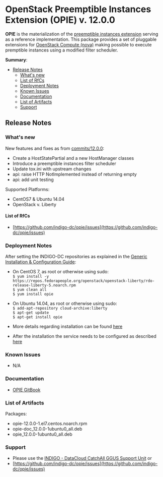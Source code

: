 # OpenStack Preemptible Instances Extension (OPIE) v. 12.0.0


**OPIE** is the materialization of the [preemptible instances extension](https://blueprints.launchpad.net/openstack/?searchtext=preemptible-instances) serving as a reference implementation. This package provides a set of pluggable extensions for [OpenStack Compute (nova)](http://openstack.org/) making possible to execute premptible instances using a modified filter scheduler.

**Summary**:
* [Release Notes](#id1)
  * [What's new](#id2)
  * [List of RfCs](#id3)
  * [Deployment Notes](#id4)
  * [Known Issues](#id5)
  * [Documentation](#id6)
  * [List of Artifacts](#id7)
  * [Support](#id8)


<a id="id1"></a>
## Release Notes

<a id="id2"></a>
### What's new

New features and fixes as from [commits/12.0.0](https://github.com/indigo-dc/opie/commits/12.0.0):
* Create a HostStatePartial and a new HostManager classes
* Introduce a preemptible instances filter scheduler
* Update tox.ini with upstream changes
* api: raise HTTP NotImplemented instead of returning empty 
* api: add unit testing


Supported Platforms:
* CentOS7 & Ubuntu 14.04
* OpenStack v. Liberty


<a id="id3"></a>
#### List of RfCs 

* [https://github.com/indigo-dc/opie/issues](https://github.com/indigo-dc/opie/issues)

<a id="id4"></a>
### Deployment Notes

After setting the INDIGO-DC repositories as explained in the [Generic Installation & Configuration Guide](generic_installation_and_configuration_guide_1.md):
* On CentOS 7, as root or otherwise using sudo:<br>
  ```$ yum install -y https://repos.fedorapeople.org/openstack/openstack-liberty/rdo-release-liberty-5.noarch.rpm```<br>
  ```$ yum clean all```<br>
  ```$ yum install opie```<br>
* On Ubuntu 14.04, as root or otherwise using sudo:<br>
  ```$ add-apt-repository cloud-archive:liberty```<br>
  ```$ apt-get update```<br>
  ```$ apt-get install opie```<br>

* More details regarding installation can be found [here](https://opie.readthedocs.io/en/latest/installation.html)
* After the installation the service needs to be configured as described [here](https://opie.readthedocs.io/en/latest/configuration.html)

<a id="id5"></a>
### Known Issues

* N/A

<a id="id6"></a>
### Documentation

* [OPIE GitBook](https://indigo-dc.gitbooks.io/opie/content/)

<a id="id7"></a>
### List of Artifacts

Packages:
* opie-12.0.0-1.el7.centos.noarch.rpm
* opie-doc_12.0.0-1ubuntu0_all.deb
* opie_12.0.0-1ubuntu0_all.deb

<a id="id8"></a>
### Support

* Please use the [INDIGO - DataCloud CatchAll GGUS Support Unit](
https://wiki.egi.eu/wiki/GGUS:INDIGO_DataCloud_Catch-all_FAQ)
or
* [https://github.com/indigo-dc/opie/issues](https://github.com/indigo-dc/opie/issues)
